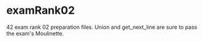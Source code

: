 # examRank02
42 exam rank 02 preparation files.
Union and get_next_line are sure to pass the exam's Moulinette.
